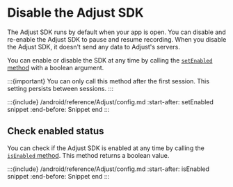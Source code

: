 # Disable the Adjust SDK

The Adjust SDK runs by default when your app is open. You can disable and re-enable the Adjust SDK to pause and resume recording. When you disable the Adjust SDK, it doesn't send any data to Adjust's servers.

You can enable or disable the SDK at any time by calling the [`setEnabled` method](android-setEnabled-invocation) with a boolean argument.

:::{important}
You can only call this method after the first session. This setting persists between sessions.
:::

:::{include} /android/reference/Adjust/config.md
:start-after: setEnabled snippet
:end-before: Snippet end
:::

## Check enabled status

You can check if the Adjust SDK is enabled at any time by calling the [`isEnabled` method](android-isEnabled-invocation). This method returns a boolean value.

:::{include} /android/reference/Adjust/config.md
:start-after: isEnabled snippet
:end-before: Snippet end
:::

